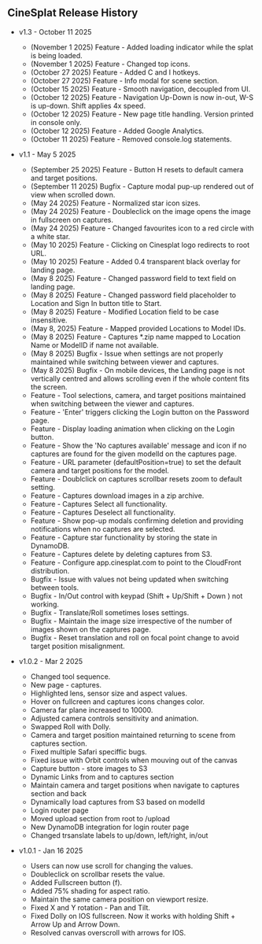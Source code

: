## CineSplat Release History

* v1.3 - October 11 2025
    * (November 1 2025) Feature - Added loading indicator while the splat is being loaded.
    * (November 1 2025) Feature - Changed top icons.
    * (October 27 2025) Feature - Added C and I hotkeys.
    * (October 27 2025) Feature - Info modal for scene section.
    * (October 15 2025) Feature - Smooth navigation, decoupled from UI.
    * (October 12 2025) Feature - Navigation Up-Down is now in-out, W-S is up-down. Shift applies 4x speed.
    * (October 12 2025) Feature - New page title handling. Version printed in console only.
    * (October 12 2025) Feature - Added Google Analytics.
    * (October 11 2025) Feature - Removed console.log statements.

* v1.1 - May 5 2025
    * (September 25 2025) Feature - Button H resets to default camera and target positions.
    * (September 11 2025) Bugfix - Capture modal pup-up rendered out of view when scrolled down.
    * (May 24 2025) Feature - Normalized star icon sizes.
    * (May 24 2025) Feature - Doubleclick on the image opens the image in fullscreen on captures.
    * (May 24 2025) Feature - Changed favourites icon to a red circle with a white star.
    * (May 10 2025) Feature - Clicking on Cinesplat logo redirects to root URL. 
    * (May 10 2025) Feature - Added 0.4 transparent black overlay for landing page. 
    * (May 8 2025) Feature - Changed password field to text field on landing page. 
    * (May 8 2025) Feature - Changed password field placeholder to Location and Sign In button title to Start.
    * (May 8 2025) Feature - Modified Location field to be case insensitive.
    * (May 8, 2025) Feature - Mapped provided Locations to Model IDs.
    * (May 8 2025) Feature - Captures *.zip name mapped to Location Name or ModelID if name not available.
    * (May 8 2025) Bugfix - Issue when settings are not properly maintained while switching between viewer and captures.
    * (May 8 2025) Bugfix - On mobile devices, the Landing page is not vertically centred and allows scrolling even if the whole content fits the screen.
    * Feature - Tool selections, camera, and target positions maintained when switching between the viewer and captures.
    * Feature - 'Enter' triggers clicking the Login button on the Password page.
    * Feature - Display loading animation when clicking on the Login button.
    * Feature - Show the 'No captures available' message and icon if no captures are found for the given modelId on the captures page.
    * Feature - URL parameter (defaultPosition=true) to set the default camera and target positions for the model.
    * Feature - Doublclick on captures scrollbar resets zoom to default setting. 
    * Feature - Captures download images in a zip archive.
    * Feature - Captures Select all functionality.
    * Feature - Captures Deselect all functionality.
    * Feature - Show pop-up modals confirming deletion and providing notifications when no captures are selected.
    * Feature - Capture star functionality by storing the state in DynamoDB.
    * Feature - Captures delete by deleting captures from S3.
    * Feature - Configure app.cinesplat.com to point to the CloudFront distribution.
    * Bugfix -  Issue with values not being updated when switching between tools.
    * Bugfix - In/Out control with keypad (Shift + Up/Shift + Down ) not working.
    * Bugfix - Translate/Roll sometimes loses settings.
    * Bugfix - Maintain the image size irrespective of the number of images shown on the captures page.
    * Bugfix - Reset translation and roll on focal point change to avoid target position misalignment.

* v1.0.2 - Mar 2 2025
    * Changed tool sequence.
    * New page - captures.
    * Highlighted lens, sensor size and aspect values.
    * Hover on fullcreen and captures icons changes color.
    * Camera far plane increased to 10000.
    * Adjusted camera controls sensitivity and animation.
    * Swapped Roll with Dolly.
    * Camera and target position maintained returning to scene from captures section.
    * Fixed multiple Safari speciffic bugs.
    * Fixed issue with Orbit controls when mouving out of the canvas
    * Capture button - store images to S3
    * Dynamic Links from and to captures section
    * Maintain camera and target positions when navigate to captures section and back
    * Dynamically load captures from S3 based on modelId
    * Login router page
    * Moved upload section from root to /upload
    * New DynamoDB integration for login router page
    * Changed trsanslate labels to up/down, left/right, in/out

* v1.0.1 - Jan 16 2025
    * Users can now use scroll for changing the values.
    * Doubleclick on scrollbar resets the value.
    * Added Fullscreen button (f).
    * Added 75% shading for aspect ratio.
    * Maintain the same camera position on viewport resize.
    * Fixed X and Y rotation - Pan and Tilt.
    * Fixed Dolly on IOS fullscreen. Now it works with holding Shift + Arrow Up and Arrow Down.
    * Resolved canvas overscroll with arrows for IOS.
